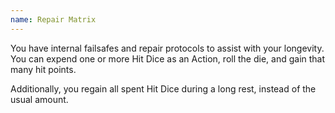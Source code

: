 ```yaml
---
name: Repair Matrix
---
```

You have internal failsafes and repair protocols to assist with your longevity. You can expend one or more Hit Dice
as an Action, roll the die, and gain that many hit points.

Additionally, you regain all spent Hit Dice during a long rest, instead of the usual amount.

